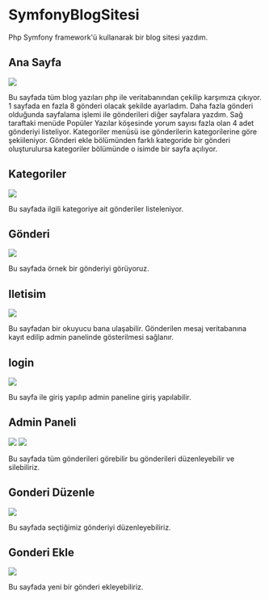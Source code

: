 # SymfonyBlogSitesi

Php Symfony framework'ü kullanarak bir blog sitesi yazdım.

## Ana Sayfa
<img src="https://www.resimag.com/p1/81e48fb27e8.png" />

Bu sayfada tüm blog yazıları php ile veritabanından çekilip karşımıza çıkıyor. 1 sayfada en fazla 8 gönderi olacak şekilde ayarladım. Daha fazla gönderi olduğunda sayfalama işlemi ile gönderileri diğer sayfalara yazdım. Sağ taraftaki menüde Popüler Yazılar köşesinde yorum sayısı fazla olan 4 adet gönderiyi listeliyor. Kategoriler menüsü ise gönderilerin kategorilerine göre şekiileniyor. Gönderi ekle bölümünden farklı kategoride bir gönderi oluşturulursa kategoriler bölümünde o isimde bir sayfa açılıyor.

## Kategoriler

<img src = "https://resimag.com/p1/d4570b71e5f.png" />

Bu sayfada ilgili kategoriye ait gönderiler listeleniyor.

## Gönderi

<img src = "https://www.resimag.com/p1/97e7c79bdf1.png" />

Bu sayfada örnek bir gönderiyi görüyoruz. 

## Iletisim

<img src = "https://www.resimag.com/p1/eca30c22475.png" />

Bu sayfadan bir okuyucu bana ulaşabilir. Gönderilen mesaj veritabanına kayıt edilip admin panelinde gösterilmesi sağlanır.

## login

<img src = "https://resmim.net/f/QHleWe.png" />

Bu sayfa ile giriş yapılıp admin paneline giriş yapılabilir.

## Admin Paneli

<img src = "https://www.resimag.com/p1/06969d88c0c.png" />
<img src= "https://www.resimag.com/p1/33527a250b8.png" />

Bu sayfada tüm gönderileri görebilir bu gönderileri düzenleyebilir ve silebiliriz.

## Gonderi Düzenle

<img src = "https://www.resimag.com/p1/11387f4832c.png" />

Bu sayfada seçtiğimiz gönderiyi düzenleyebiliriz.

## Gonderi Ekle

<img src = "https://www.resimag.com/p1/1eb8afc68a2.png" />

Bu sayfada yeni bir gönderi ekleyebiliriz.
